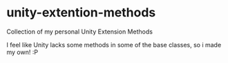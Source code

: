 # unity-extention-methods
Collection of my personal Unity Extension Methods

I feel like Unity lacks some methods in some of the base classes, so i made my own! :P
